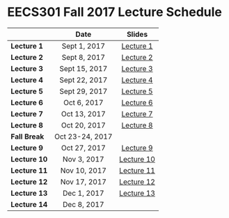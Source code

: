 # EECS301 Fall 2017 Lecture Schedule

|               |    Date      | Slides |
|---------------|:------------:|:------:|
| **Lecture 1** | Sept 1, 2017 | [Lecture 1](https://gitpitch.com/CWRU-EECS301-F17/syllabus/master?p=/Lectures/Lecture01/Slides) |
| **Lecture 2** | Sept 8, 2017 | [Lecture 2](https://gitpitch.com/CWRU-EECS301-F17/syllabus/master?p=/Lectures/Lecture02/Slides/) |
| **Lecture 3** | Sept 15, 2017 | [Lecture 3](https://gitpitch.com/CWRU-EECS301-F17/syllabus/master?p=/Lectures/Lecture03/Slides/) |
| **Lecture 4** | Sept 22, 2017 | [Lecture 4](https://gitpitch.com/CWRU-EECS301-F17/syllabus/master?p=/Lectures/Lecture04/Slides/) |
| **Lecture 5** | Sept 29, 2017 | [Lecture 5](https://gitpitch.com/CWRU-EECS301-F17/syllabus/master?p=/Lectures/Lecture05/Slides/) |
| **Lecture 6** | Oct 6, 2017 | [Lecture 6](https://gitpitch.com/CWRU-EECS301-F17/syllabus/master?p=/Lectures/Lecture06/Slides/) |
| **Lecture 7** | Oct 13, 2017 | [Lecture 7](https://gitpitch.com/CWRU-EECS301-F17/syllabus/master?p=/Lectures/Lecture07/Slides/) |
| **Lecture 8** | Oct 20, 2017 | [Lecture 8](https://gitpitch.com/CWRU-EECS301-F17/syllabus/master?p=/Lectures/Lecture08/Slides/) |
| **Fall Break** | Oct 23-24, 2017 |
| **Lecture 9** | Oct 27, 2017 | [Lecture 9](https://gitpitch.com/CWRU-EECS301-F17/syllabus/master?p=/Lectures/Lecture09/Slides/) |
| **Lecture 10** | Nov 3, 2017 | [Lecture 10](https://gitpitch.com/CWRU-EECS301-F17/syllabus/master?p=/Lectures/Lecture10/Slides/) |
| **Lecture 11** | Nov 10, 2017 | [Lecture 11](https://gitpitch.com/CWRU-EECS301-F17/syllabus/master?p=/Lectures/Lecture11/Slides/) |
| **Lecture 12** | Nov 17, 2017 | [Lecture 12](https://gitpitch.com/CWRU-EECS301-F17/syllabus/master?p=/Lectures/Lecture12/Slides/) |
| **Lecture 13** | Dec 1, 2017 | [Lecture 13](https://gitpitch.com/CWRU-EECS301-F17/syllabus/master?p=/Lectures/Lecture13/Slides/) |
| **Lecture 14** | Dec 8, 2017 |
